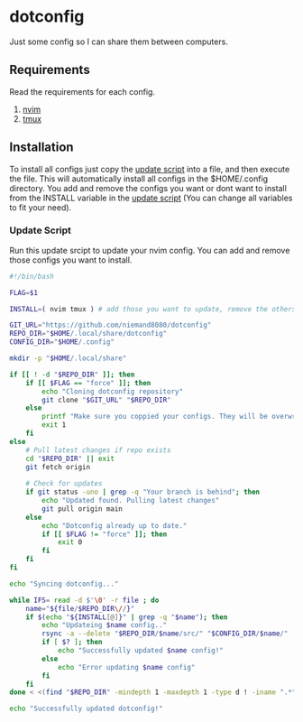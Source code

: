 # dotconfig

Just some config so I can share them between computers.

## Requirements

Read the requirements for each config.

1. [nvim](https://github.com/niemand8080/dotconfig/blob/main/nvim/NVIM.md)
2. [tmux](https://github.com/niemand8080/dotconfig/blob/main/tmux/TMUX.md)

## Installation

To install all configs just copy the [update script](https://github.com/niemand8080/dotconfig?tab=readme-ov-file#update-script) into a file, and then execute the file. This will automatically install all configs in the $HOME/.config directory.
You add and remove the configs you want or dont want to install from the INSTALL variable in the [update script](https://github.com/niemand8080/dotconfig?tab=readme-ov-file#update-script) (You can change all variables to fit your need).

### Update Script

Run this update srcipt to update your nvim config. You can add and remove those configs you want to install.

```bash
#!/bin/bash

FLAG=$1

INSTALL=( nvim tmux ) # add those you want to update, remove the others

GIT_URL="https://github.com/niemand8080/dotconfig"
REPO_DIR="$HOME/.local/share/dotconfig"
CONFIG_DIR="$HOME/.config"

mkdir -p "$HOME/.local/share"

if [[ ! -d "$REPO_DIR" ]]; then
    if [[ $FLAG == "force" ]]; then
        echo "Cloning dotconfig repository"
        git clone "$GIT_URL" "$REPO_DIR"
    else
        printf "Make sure you coppied your configs. They will be overwritten.\nRun the script with a \"force\" parameter.\nExample: ./update-dotconf.sh force\n"
        exit 1
    fi
else
    # Pull latest changes if repo exists
    cd "$REPO_DIR" || exit
    git fetch origin
    
    # Check for updates
    if git status -uno | grep -q "Your branch is behind"; then
        echo "Updated found. Pulling latest changes"
        git pull origin main
    else 
        echo "Dotconfig already up to date."
        if [[ $FLAG != "force" ]]; then
            exit 0
        fi
    fi
fi

echo "Syncing dotconfig..."

while IFS= read -d $'\0' -r file ; do 
    name="${file/$REPO_DIR\//}"
    if $(echo "${INSTALL[@]}" | grep -q "$name"); then
        echo "Updateing $name config.."
        rsync -a --delete "$REPO_DIR/$name/src/" "$CONFIG_DIR/$name/"
        if [ $? ]; then
            echo "Successfully updated $name config!"
        else
            echo "Error updating $name config"
        fi
    fi
done < <(find "$REPO_DIR" -mindepth 1 -maxdepth 1 -type d ! -iname ".*" -print0)

echo "Successfully updated dotconfig!"
```
